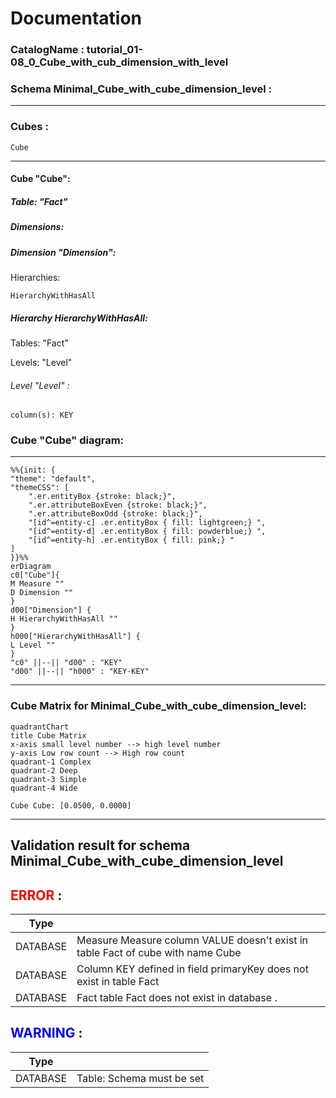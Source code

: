 # Documentation
### CatalogName : tutorial_01-08_0_Cube_with_cub_dimension_with_level
### Schema Minimal_Cube_with_cube_dimension_level : 
---
### Cubes :

    Cube

---
#### Cube "Cube":

    

##### Table: "Fact"

##### Dimensions:
##### Dimension "Dimension":

Hierarchies:

    HierarchyWithHasAll

##### Hierarchy HierarchyWithHasAll:

Tables: "Fact"

Levels: "Level"

###### Level "Level" :

    column(s): KEY

### Cube "Cube" diagram:

---

```mermaid
%%{init: {
"theme": "default",
"themeCSS": [
    ".er.entityBox {stroke: black;}",
    ".er.attributeBoxEven {stroke: black;}",
    ".er.attributeBoxOdd {stroke: black;}",
    "[id^=entity-c] .er.entityBox { fill: lightgreen;} ",
    "[id^=entity-d] .er.entityBox { fill: powderblue;} ",
    "[id^=entity-h] .er.entityBox { fill: pink;} "
]
}}%%
erDiagram
c0["Cube"]{
M Measure ""
D Dimension ""
}
d00["Dimension"] {
H HierarchyWithHasAll ""
}
h000["HierarchyWithHasAll"] {
L Level ""
}
"c0" ||--|| "d00" : "KEY"
"d00" ||--|| "h000" : "KEY-KEY"
```
---
### Cube Matrix for Minimal_Cube_with_cube_dimension_level:
```mermaid
quadrantChart
title Cube Matrix
x-axis small level number --> high level number
y-axis Low row count --> High row count
quadrant-1 Complex
quadrant-2 Deep
quadrant-3 Simple
quadrant-4 Wide

Cube Cube: [0.0500, 0.0000]
```
---
## Validation result for schema Minimal_Cube_with_cube_dimension_level
## <span style='color: red;'>ERROR</span> : 
|Type|   |
|----|---|
|DATABASE|Measure Measure column VALUE doesn't exist in table Fact of cube with name Cube|
|DATABASE|Column KEY defined in field primaryKey does not exist in table Fact|
|DATABASE|Fact table Fact does not exist in database .|
## <span style='color: blue;'>WARNING</span> : 
|Type|   |
|----|---|
|DATABASE|Table: Schema must be set|
